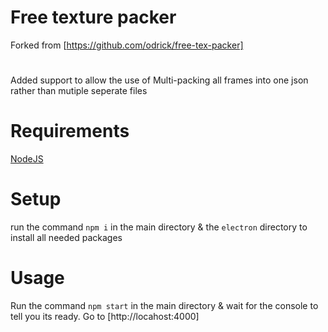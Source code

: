 # Free texture packer
Forked from [https://github.com/odrick/free-tex-packer]
#
Added support to allow the use of Multi-packing all frames into one json rather than mutiple seperate files

# Requirements
[NodeJS](https://nodejs.org/en/download/)

# Setup
run the command `npm i` in the main directory & the `electron` directory to install all needed packages

# Usage 

Run the command `npm start` in the main directory & wait for the console to tell you its ready.
Go to [http://locahost:4000]
